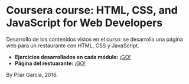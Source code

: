 # Coursera course: HTML, CSS, and JavaScript for Web Developers

Desarrollo de los contenidos vistos en el curso: se desarrolla una página web para un restaurante con HTML, CSS y JavaScript.

- **Ejercicios desarrollados en cada módulo:** <a href="https://pilargarcialugo.github.io/web-page-html-css-js-coursera-course/" target="_blank">¡GO!</a>
- **Página del restuarante:** <a href="https://pilargarcialugo.github.io/web-page-html-css-js-coursera-course/Module5_Solution/index.html" target="_blank">¡GO!</a>


By Pilar García, 2016.
